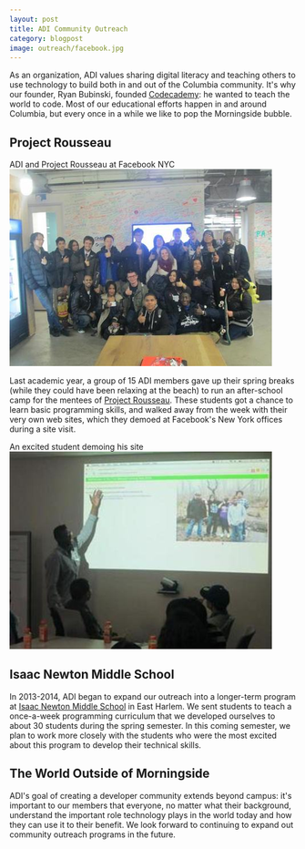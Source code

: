 ```yaml
---
layout: post
title: ADI Community Outreach
category: blogpost
image: outreach/facebook.jpg
---
```


As an organization, ADI values sharing digital literacy and teaching others to
use technology to build both in and out of the Columbia community. It's why our
founder, Ryan Bubinski, founded [Codecademy](http://www.codecademy.com/): he
wanted to teach the world to code. Most of our educational efforts happen in and
around Columbia, but every once in a while we like to pop the Morningside
bubble.

## Project Rousseau

ADI and Project Rousseau at Facebook NYC<br />
![Facebook](/img/outreach/facebook.jpg)

Last academic year, a group of 15 ADI members gave up their spring breaks (while
they could have been relaxing at the beach) to run an after-school camp for the
mentees of [Project Rousseau](http://projectrousseau.org/). These students got a
chance to learn basic programming skills, and walked away from the week with
their very own web sites, which they demoed at Facebook's New York offices
during a site visit.

An excited student demoing his site<br />
![Demo](/img/outreach/demo.jpg)

## Isaac Newton Middle School

In 2013-2014, ADI began to expand our outreach into a longer-term program at
[Isaac Newton Middle School](http://schools.nyc.gov/SchoolPortals/04/M825/default.htm)
in East Harlem. We sent students to teach a once-a-week programming curriculum
that we developed ourselves to about 30 students during the spring semester. In
this coming semester, we plan to work more closely with the students who were
the most excited about this program to develop their technical skills.

## The World Outside of Morningside

ADI's goal of creating a developer community extends beyond campus: it's
important to our members that everyone, no matter what their background,
understand the important role technology plays in the world today and how they
can use it to their benefit. We look forward to continuing to expand out
community outreach programs in the future.
